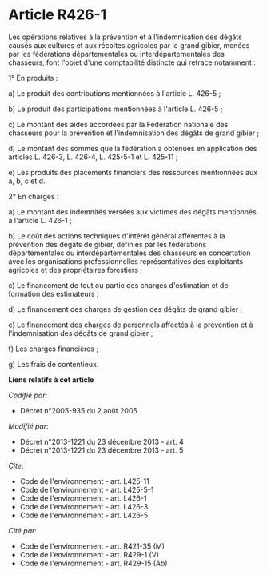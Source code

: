 # Article R426-1

Les opérations relatives à la prévention et à l'indemnisation des dégâts causés aux cultures et aux récoltes agricoles par le
grand gibier, menées par les fédérations départementales ou interdépartementales des chasseurs, font l'objet d'une
comptabilité distincte qui retrace notamment : 

1° En produits : 

a) Le produit des contributions mentionnées à l'article L. 426-5 ; 

b) Le produit des participations mentionnées à l'article L. 426-5 ; 

c) Le montant des aides accordées par la Fédération nationale des chasseurs pour la prévention et l'indemnisation des dégâts
de grand gibier ; 

d) Le montant des sommes que la fédération a obtenues en application des articles L. 426-3, L. 426-4, L. 425-5-1 et L.
425-11 ; 

e) Les produits des placements financiers des ressources mentionnées aux a, b, c et d. 

2° En charges : 

a) Le montant des indemnités versées aux victimes des dégâts mentionnés à l'article L. 426-1 ; 

b) Le coût des actions techniques d'intérêt général afférentes à la prévention des dégâts de gibier, définies par les
fédérations départementales ou interdépartementales des chasseurs en concertation avec les organisations professionnelles
représentatives des exploitants agricoles et des propriétaires forestiers ; 

c) Le financement de tout ou partie des charges d'estimation et de formation des estimateurs ; 

d) Le financement des charges de gestion des dégâts de grand gibier ; 

e) Le financement des charges de personnels affectés à la prévention et à l'indemnisation des dégâts de grand gibier ; 

f) Les charges financières ; 

g) Les frais de contentieux.

**Liens relatifs à cet article**

_Codifié par_:

  - Décret n°2005-935 du 2 août 2005

_Modifié par_:

  - Décret n°2013-1221 du 23 décembre 2013 - art. 4
  - Décret n°2013-1221 du 23 décembre 2013 - art. 5

_Cite_:

  - Code de l'environnement - art. L425-11
  - Code de l'environnement - art. L425-5-1
  - Code de l'environnement - art. L426-1
  - Code de l'environnement - art. L426-3
  - Code de l'environnement - art. L426-5

_Cité par_:

  - Code de l'environnement - art. R421-35 (M)
  - Code de l'environnement - art. R429-1 (V)
  - Code de l'environnement - art. R429-15 (Ab)
